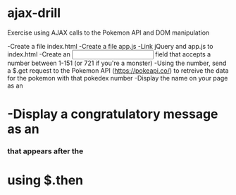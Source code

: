 # ajax-drill
Exercise using AJAX calls to the Pokemon API and DOM manipulation

-Create a file index.html
-Create a file app.js
-Link jQuery and app.js to index.html
-Create an <input> field that accepts a number between 1-151 (or 721 if you're a monster)
-Using the number, send a $.get request to the Pokemon API (https://pokeapi.co/) to retreive the data for the pokemon with that pokedex number
-Display the name on your page as an <h1>
-Display a congratulatory message as an <h3> that appears after the <h1> using $.then

